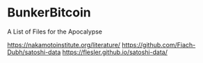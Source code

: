 # BunkerBitcoin
A List of Files for the Apocalypse 

https://nakamotoinstitute.org/literature/
https://github.com/Fiach-Dubh/satoshi-data
https://flesler.github.io/satoshi-data/
